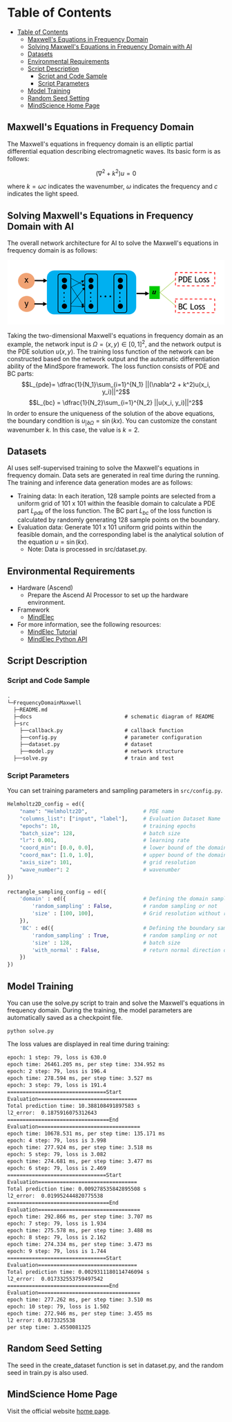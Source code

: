 
# Table of Contents

<!-- TOC -->

- [Table of Contents](#table-of-contents)
    - [Maxwell's Equations in Frequency Domain](#maxwells-equations-in-frequency-domain)
    - [Solving Maxwell's Equations in Frequency Domain with AI](#solving-maxwells-equations-in-frequency-domain-with-ai)
    - [Datasets](#datasets)
    - [Environmental Requirements](#environmental-requirements)
    - [Script Description](#script-description)
        - [Script and Code Sample](#script-and-code-sample)
        - [Script Parameters](#script-parameters)
    - [Model Training](#model-training)
    - [Random Seed Setting](#random-seed-setting)
    - [MindScience Home Page](#mindscience-home-page)

<!-- /TOC -->

## Maxwell's Equations in Frequency Domain

The Maxwell's equations in frequency domain is an elliptic partial differential equation describing electromagnetic waves. Its basic form is as follows:

$$(\nabla^2 + k^2)u=0$$

where $k=\omega c$ indicates the wavenumber, $\omega$ indicates the frequency and $c$ indicates the light speed.

## Solving Maxwell's Equations in Frequency Domain with AI

The overall network architecture for AI to solve the Maxwell's equations in frequency domain is as follows:

![network_architecture](./docs/pinns_for_frequency_domain_maxwell.png)

Taking the two-dimensional Maxwell's equations in frequency domain as an example, the network input is $\Omega=(x, y)\in [0,1]^2$, and the network output is the PDE solution $u(x, y)$. The training loss function of the network can be constructed based on the network output and the automatic differentiation ability of the MindSpore framework. The loss function consists of PDE and BC parts:
$$L_{pde}= \dfrac{1}{N_1}\sum_{i=1}^{N_1} ||(\nabla^2 + k^2)u(x_i, y_i)||^2$$
$$L_{bc} = \dfrac{1}{N_2}\sum_{i=1}^{N_2} ||u(x_i, y_i)||^2$$
In order to ensure the uniqueness of the solution of the above equations, the boundary condition  is $u_{|\partial \Omega}=\sin(kx)$. You can customize the constant wavenumber $k$. In this case, the value is $k=2$.

## Datasets

AI uses self-supervised training to solve the Maxwell's equations in frequency domain. Data sets are generated in real time during the running. The training and inference data generation modes are as follows:

- Training data: In each iteration, 128 sample points are selected from a uniform grid of 101 x 101 within the feasible domain to calculate a PDE part $L_{pde}$ of the loss function. The BC part $L_{bc}$ of the loss function is calculated by randomly generating 128 sample points on the boundary.
- Evaluation data: Generate 101 x 101 uniform grid points within the feasible domain, and the corresponding label is the analytical solution of the equation $u=\sin(kx)$.
    - Note: Data is processed in src/dataset.py.

## Environmental Requirements

- Hardware (Ascend)
    - Prepare the Ascend AI Processor to set up the hardware environment.
- Framework
    - [MindElec](https://gitee.com/mindspore/mindscience/tree/master/MindElec)
- For more information, see the following resources:
    - [MindElec Tutorial](https://www.mindspore.cn/mindelec/docs/en/master/intro_and_install.html)
    - [MindElec Python API](https://www.mindspore.cn/mindelec/docs/en/master/mindelec.architecture.html)

## Script Description

### Script and Code Sample

```path
.
└─FrequencyDomainMaxwell
  ├─README.md
  ├─docs                              # schematic diagram of README
  ├─src
    ├──callback.py                    # callback function
    ├──config.py                      # parameter configuration
    ├──dataset.py                     # dataset
    ├──model.py                       # network structure
  ├──solve.py                         # train and test
```

### Script Parameters

You can set training parameters and sampling parameters in `src/config.py`.

```python
Helmholtz2D_config = ed({
    "name": "Helmholtz2D",                  # PDE name
    "columns_list": ["input", "label"],     # Evaluation Dataset Name
    "epochs": 10,                           # training epochs
    "batch_size": 128,                      # batch size
    "lr": 0.001,                            # learning rate
    "coord_min": [0.0, 0.0],                # lower bound of the domain
    "coord_max": [1.0, 1.0],                # upper bound of the domain
    "axis_size": 101,                       # grid resolution
    "wave_number": 2                        # wavenumber
})

rectangle_sampling_config = ed({
    'domain' : ed({                         # Defining the domain sampling
        'random_sampling' : False,          # random sampling or not
        'size' : [100, 100],                # Grid resolution without random sampling
    }),
    'BC' : ed({                             # Defining the boundary sampling
        'random_sampling' : True,           # random sampling or not
        'size' : 128,                       # batch size
        'with_normal' : False,              # return normal direction or not
    })
})
```

## Model Training

You can use the solve.py script to train and solve the Maxwell's equations in frequency domain. During the training, the model parameters are automatically saved as a checkpoint file.

```shell
python solve.py
```

The loss values are displayed in real time during training:

```log
epoch: 1 step: 79, loss is 630.0
epoch time: 26461.205 ms, per step time: 334.952 ms
epoch: 2 step: 79, loss is 196.4
epoch time: 278.594 ms, per step time: 3.527 ms
epoch: 3 step: 79, loss is 191.4
================================Start Evaluation================================
Total prediction time: 10.388108491897583 s
l2_error:  0.1875916075312643
=================================End Evaluation=================================
epoch time: 10678.531 ms, per step time: 135.171 ms
epoch: 4 step: 79, loss is 3.998
epoch time: 277.924 ms, per step time: 3.518 ms
epoch: 5 step: 79, loss is 3.082
epoch time: 274.681 ms, per step time: 3.477 ms
epoch: 6 step: 79, loss is 2.469
================================Start Evaluation================================
Total prediction time: 0.009278535842895508 s
l2_error:  0.019952444820775538
=================================End Evaluation=================================
epoch time: 292.866 ms, per step time: 3.707 ms
epoch: 7 step: 79, loss is 1.934
epoch time: 275.578 ms, per step time: 3.488 ms
epoch: 8 step: 79, loss is 2.162
epoch time: 274.334 ms, per step time: 3.473 ms
epoch: 9 step: 79, loss is 1.744
================================Start Evaluation================================
Total prediction time: 0.0029311180114746094 s
l2_error:  0.017332553759497542
=================================End Evaluation=================================
epoch time: 277.262 ms, per step time: 3.510 ms
epoch: 10 step: 79, loss is 1.502
epoch time: 272.946 ms, per step time: 3.455 ms
l2 error: 0.0173325538
per step time: 3.4550081325
```

## Random Seed Setting

The seed in the create_dataset function is set in dataset.py, and the random seed in train.py is also used.

## MindScience Home Page

Visit the official website [home page](https://gitee.com/mindspore/mindscience).
